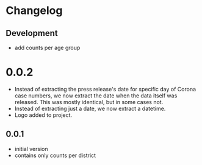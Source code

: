 # Changelog

## Development

- add counts per age group

# 0.0.2

- Instead of extracting the press release's date for specific day of Corona case numbers, we now extract the date when the data itself was released. This was mostly identical, but in some cases not.
- Instead of extracting just a date, we now extract a datetime.
- Logo added to project.

## 0.0.1

- initial version
- contains only counts per district
